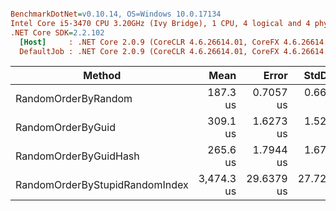 ``` ini

BenchmarkDotNet=v0.10.14, OS=Windows 10.0.17134
Intel Core i5-3470 CPU 3.20GHz (Ivy Bridge), 1 CPU, 4 logical and 4 physical cores
.NET Core SDK=2.2.102
  [Host]     : .NET Core 2.0.9 (CoreCLR 4.6.26614.01, CoreFX 4.6.26614.01), 64bit RyuJIT
  DefaultJob : .NET Core 2.0.9 (CoreCLR 4.6.26614.01, CoreFX 4.6.26614.01), 64bit RyuJIT


```
|                         Method |       Mean |      Error |     StdDev |
|------------------------------- |-----------:|-----------:|-----------:|
|            RandomOrderByRandom |   187.3 us |  0.7057 us |  0.6601 us |
|              RandomOrderByGuid |   309.1 us |  1.6273 us |  1.5222 us |
|          RandomOrderByGuidHash |   265.6 us |  1.7944 us |  1.6785 us |
| RandomOrderByStupidRandomIndex | 3,474.3 us | 29.6379 us | 27.7233 us |
